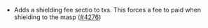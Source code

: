 - Adds a shielding fee sectio to txs. This forces a fee to paid when shielding
  to the masp ([\#4276](https://github.com/anoma/namada/issues/4276))